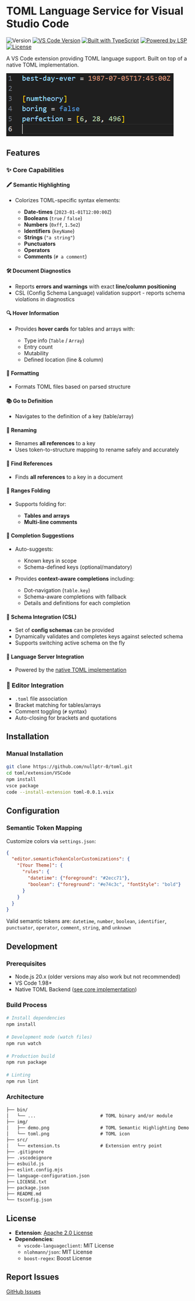 # TOML Language Service for Visual Studio Code

![Version](https://img.shields.io/badge/version-0.0.1-blue)
[![VS Code Version](https://img.shields.io/badge/vscode-%3E%3D1.98.0-blueviolet)](https://code.visualstudio.com/)
[![Built with TypeScript](https://img.shields.io/badge/Built%20With-TypeScript-3178c6)](https://www.typescriptlang.org/)
[![Powered by LSP](https://img.shields.io/badge/Powered%20By-Language%20Server%20Protocol-3c8dbc)](https://microsoft.github.io/language-server-protocol/)
[![License](https://img.shields.io/badge/License-Apache%202.0-green)](https://www.apache.org/licenses/LICENSE-2.0.html)

A VS Code extension providing TOML language support. Built on top of a native TOML implementation.

![TOML Semantic Highlighting Demo](https://raw.githubusercontent.com/nullptr-0/toml/refs/heads/master/extension/VSCode/img/demo.png)

## Features

### ✨ Core Capabilities

#### 🖍️ Semantic Highlighting

* Colorizes TOML-specific syntax elements:

  * **Date-times** (`2023-01-01T12:00:00Z`)
  * **Booleans** (`true` / `false`)
  * **Numbers** (`0xff`, `1.5e2`)
  * **Identifiers** (`keyName`)
  * **Strings** (`"a string"`)
  * **Punctuators**
  * **Operators**
  * **Comments** (`# a comment`)

#### 🛠️ Document Diagnostics

* Reports **errors and warnings** with exact **line/column positioning**
* CSL (Config Schema Language) validation support - reports schema violations in diagnostics

#### 🔍 Hover Information

* Provides **hover cards** for tables and arrays with:

  * Type info (`Table` / `Array`)
  * Entry count
  * Mutability
  * Defined location (line & column)

#### 🔧 Formatting

* Formats TOML files based on parsed structure

#### 📚 Go to Definition

* Navigates to the definition of a key (table/array)

#### 🔁 Renaming

* Renames **all references** to a key
* Uses token-to-structure mapping to rename safely and accurately

#### 🔗 Find References

* Finds **all references** to a key in a document

#### 🔄 Ranges Folding

* Supports folding for:

  * **Tables and arrays**
  * **Multi-line comments**

#### 🔡 Completion Suggestions

* Auto-suggests:

  * Known keys in scope
  * Schema-defined keys (optional/mandatory)
* Provides **context-aware completions** including:

  * Dot-navigation (`table.key`)
  * Schema-aware completions with fallback
  * Details and definitions for each completion

#### 🧠 Schema Integration (CSL)

* Set of **config schemas** can be provided
* Dynamically validates and completes keys against selected schema
* Supports switching active schema on the fly

#### 🧩 Language Server Integration
* Powered by the [native TOML implementation](https://github.com/nullptr-0/toml)


### 🧰 Editor Integration
* `.toml` file association
* Bracket matching for tables/arrays
* Comment toggling (`#` syntax)
* Auto-closing for brackets and quotations

## Installation

### Manual Installation
```bash
git clone https://github.com/nullptr-0/toml.git
cd toml/extension/VSCode
npm install
vsce package
code --install-extension toml-0.0.1.vsix
```

## Configuration

### Semantic Token Mapping
Customize colors via `settings.json`:
```json
{
  "editor.semanticTokenColorCustomizations": {
    "[Your Theme]": {
      "rules": {
        "datetime": {"foreground": "#2ecc71"},
        "boolean": {"foreground": "#e74c3c", "fontStyle": "bold"}
      }
    }
  }
}
```
Valid semantic tokens are: `datetime`, `number`, `boolean`, `identifier`, `punctuator`, `operator`, `comment`, `string`, and `unknown`

## Development

### Prerequisites
- Node.js 20.x (older versions may also work but not recommended)
- VS Code 1.98+
- Native TOML Backend ([see core implementation](https://github.com/nullptr-0/toml))

### Build Process
```bash
# Install dependencies
npm install

# Development mode (watch files)
npm run watch

# Production build
npm run package

# Linting
npm run lint
```

### Architecture
```
├── bin/
│   └── ...                        # TOML binary and/or module
├── img/
│   ├── demo.png                   # TOML Semantic Highlighting Demo
│   └── toml.png                   # TOML icon
├── src/
│   └── extension.ts               # Extension entry point
├── .gitignore
├── .vscodeignore
├── esbuild.js
├── eslint.config.mjs
├── language-configuration.json
├── LICENSE.txt
├── package.json
├── README.md
└── tsconfig.json
```

## License
- **Extension**: [Apache 2.0 License](https://www.apache.org/licenses/LICENSE-2.0.html)
- **Dependencies**:
  - `vscode-languageclient`: MIT License
  - `nlohmann/json`: MIT License
  - `boost-regex`: Boost License

## Report Issues
[GitHub Issues](https://github.com/nullptr-0/toml/issues)
